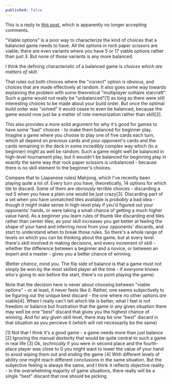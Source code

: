 ```yaml
---
published: false
---
```


This is a reply to [this post](http://www.sirlin.net/articles/balancing-multiplayer-games-part-1-definitions.html), which is apparently no longer accepting comments.

"Viable options" is a poor way to characterize the kind of choices that a balanced game needs to have. All the options in rock paper scissors are viable; there are even variants where you have 5 or 17 viable options rather than just 3. But none of those variants is any more balanced.

I think the defining characteristic of a balanced game is *choices which are matters of skill*.

That rules out both choices where the "correct" option is obvious, and choices that are made effectively at random. It also goes some way towards explaining the problem with some theoretical "multiplayer solitaire starcraft". Such a game would not really be "unbalanced"[1] as long as there were still interesting choices to be made about your build order. But once the optimal build order was "solved" it would cease to even be balanced, because the game would now just be a matter of rote memorization rather than skill[2].

This also provides a more solid argument for why it's good for games to have some "bad" choices - to make them balanced for beginner play. Imagine a game where you choose to play one of five cards each turn, which all depend on previous cards and your opponent's cards and the cards remaining in the deck in some incredibly complex way which (to a beginner) might as well be random. Such a game might well be balanced in high-level tournament play, but it wouldn't be balanced for beginning play in exactly the same way that rock paper scissors is unbalanced - because there is no skill element to the beginner's choices.

Compare that to (Japanese rules) Mahjong, which I've recently been playing quite a lot of. Every turn you have, theoretically, 14 options for which tile to discard. Some of them are obviously terrible choices - discarding a red 5 when you have a plain one would be just crazy[3]. Discarding part of a set when you have unmatched tiles available is *probably* a bad idea - though it might make sense in high-level play if you'd figured out your opponents' hands, or were taking a small chance of getting a much higher value hand. As a beginner you learn rules of thumb like discarding end tiles rather than center tiles; as your skill increases you get better at feeling the shape of your hand and inferring more from your opponents' discards, and start to understand when to break those rules. So there's a whole range of levels on which you can be thinking about the game, but at every level there's skill involved in making decisions, and every increment of skill - whether the difference between a beginner and a novice, or between an expert and a master - gives you a better chance of winning.

(Better *chance*, mind you. The flip side of balance is that a game must not simply be won by the most skilled player all the time - if everyone knows who's going to win before the start, there's no point playing the game)

Note that the decision here is never about choosing between "viable options" - or at least, it never feels like it. Rather, one seems subjectively to be figuring out the unique best discard - the one where no other options *are* viable[4]. When I really can't tell which tile is better, what I feel is not freedom or balance but frustration that the game  in any given situation there may well be one "best" discard that gives you the highest chance of winning. And for any given skill level, there may be one "best" discard in that situation as you percieve it (which will not necessarily be the same)



[1] Not that I think it's a good game - a game needs more than just balance
[2] Ignoring the manual dexterity that would be quite central to such a game in real life
[3] Ok, *technically* if you were in second place and the fourth-place player was close to 0 you might want to lower the value of your hand to avoid wiping them out and ending the game
[4] With different levels of ability one might reach different conclusions in the same situation. But the subjective feeling is always the same, and I think it reflects objective reality - in the overwhelming majority of game situations, there really will be a single "best" discard that one should be picking